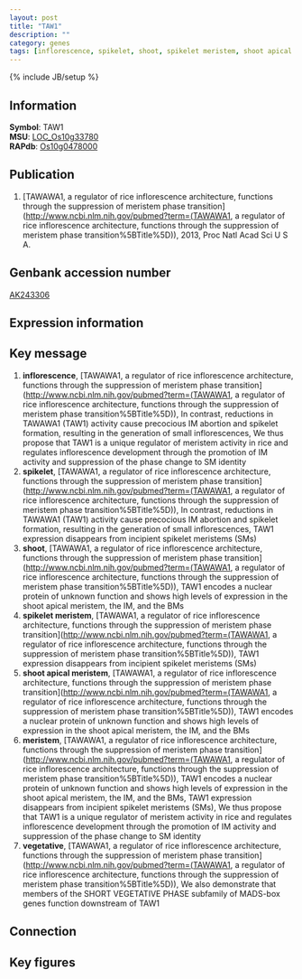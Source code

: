 ```yaml
---
layout: post
title: "TAW1"
description: ""
category: genes
tags: [inflorescence, spikelet, shoot, spikelet meristem, shoot apical meristem, meristem, vegetative]
---
```

{% include JB/setup %}

## Information
__Symbol__: TAW1  
__MSU__: [LOC_Os10g33780](http://rice.plantbiology.msu.edu/cgi-bin/ORF_infopage.cgi?orf=LOC_Os10g33780)  
__RAPdb__: [Os10g0478000](http://rapdb.dna.affrc.go.jp/viewer/gbrowse_details/irgsp1?name=Os10g0478000)  

## Publication
1. [TAWAWA1, a regulator of rice inflorescence architecture, functions through the suppression of meristem phase transition](http://www.ncbi.nlm.nih.gov/pubmed?term=(TAWAWA1, a regulator of rice inflorescence architecture, functions through the suppression of meristem phase transition%5BTitle%5D)), 2013, Proc Natl Acad Sci U S A.

## Genbank accession number
[AK243306](http://www.ncbi.nlm.nih.gov/nuccore/AK243306)

## Expression information

## Key message
1. __inflorescence__, [TAWAWA1, a regulator of rice inflorescence architecture, functions through the suppression of meristem phase transition](http://www.ncbi.nlm.nih.gov/pubmed?term=(TAWAWA1, a regulator of rice inflorescence architecture, functions through the suppression of meristem phase transition%5BTitle%5D)),  In contrast, reductions in TAWAWA1 (TAW1) activity cause precocious IM abortion and spikelet formation, resulting in the generation of small inflorescences, We thus propose that TAW1 is a unique regulator of meristem activity in rice and regulates inflorescence development through the promotion of IM activity and suppression of the phase change to SM identity
2. __spikelet__, [TAWAWA1, a regulator of rice inflorescence architecture, functions through the suppression of meristem phase transition](http://www.ncbi.nlm.nih.gov/pubmed?term=(TAWAWA1, a regulator of rice inflorescence architecture, functions through the suppression of meristem phase transition%5BTitle%5D)),  In contrast, reductions in TAWAWA1 (TAW1) activity cause precocious IM abortion and spikelet formation, resulting in the generation of small inflorescences, TAW1 expression disappears from incipient spikelet meristems (SMs)
3. __shoot__, [TAWAWA1, a regulator of rice inflorescence architecture, functions through the suppression of meristem phase transition](http://www.ncbi.nlm.nih.gov/pubmed?term=(TAWAWA1, a regulator of rice inflorescence architecture, functions through the suppression of meristem phase transition%5BTitle%5D)),  TAW1 encodes a nuclear protein of unknown function and shows high levels of expression in the shoot apical meristem, the IM, and the BMs
4. __spikelet meristem__, [TAWAWA1, a regulator of rice inflorescence architecture, functions through the suppression of meristem phase transition](http://www.ncbi.nlm.nih.gov/pubmed?term=(TAWAWA1, a regulator of rice inflorescence architecture, functions through the suppression of meristem phase transition%5BTitle%5D)),  TAW1 expression disappears from incipient spikelet meristems (SMs)
5. __shoot apical meristem__, [TAWAWA1, a regulator of rice inflorescence architecture, functions through the suppression of meristem phase transition](http://www.ncbi.nlm.nih.gov/pubmed?term=(TAWAWA1, a regulator of rice inflorescence architecture, functions through the suppression of meristem phase transition%5BTitle%5D)),  TAW1 encodes a nuclear protein of unknown function and shows high levels of expression in the shoot apical meristem, the IM, and the BMs
6. __meristem__, [TAWAWA1, a regulator of rice inflorescence architecture, functions through the suppression of meristem phase transition](http://www.ncbi.nlm.nih.gov/pubmed?term=(TAWAWA1, a regulator of rice inflorescence architecture, functions through the suppression of meristem phase transition%5BTitle%5D)),  TAW1 encodes a nuclear protein of unknown function and shows high levels of expression in the shoot apical meristem, the IM, and the BMs, TAW1 expression disappears from incipient spikelet meristems (SMs), We thus propose that TAW1 is a unique regulator of meristem activity in rice and regulates inflorescence development through the promotion of IM activity and suppression of the phase change to SM identity
7. __vegetative__, [TAWAWA1, a regulator of rice inflorescence architecture, functions through the suppression of meristem phase transition](http://www.ncbi.nlm.nih.gov/pubmed?term=(TAWAWA1, a regulator of rice inflorescence architecture, functions through the suppression of meristem phase transition%5BTitle%5D)),  We also demonstrate that members of the SHORT VEGETATIVE PHASE subfamily of MADS-box genes function downstream of TAW1

## Connection

## Key figures


